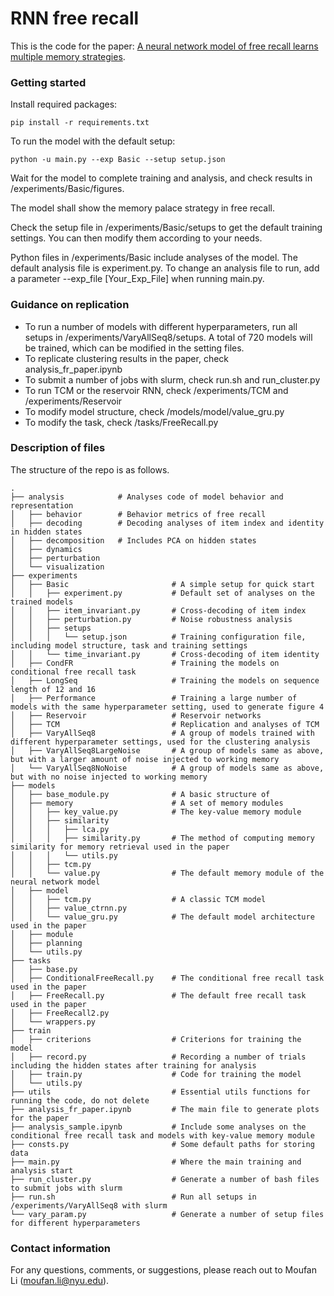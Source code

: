 # RNN free recall

This is the code for the paper: [A neural network model of free recall learns multiple memory strategies](https://www.biorxiv.org/content/10.1101/2025.09.25.678592v1.abstract).

### Getting started
Install required packages:
```
pip install -r requirements.txt
```

To run the model with the default setup:
```
python -u main.py --exp Basic --setup setup.json
```
Wait for the model to complete training and analysis, and check results in /experiments/Basic/figures.

The model shall show the memory palace strategy in free recall.

Check the setup file in /experiments/Basic/setups to get the default training settings. You can then modify them according to your needs.

Python files in /experiments/Basic include analyses of the model. The default analysis file is experiment.py. To change an analysis file to run, add a parameter --exp_file [Your_Exp_File] when running main.py.

### Guidance on replication
- To run a number of models with different hyperparameters, run all setups in /experiments/VaryAllSeq8/setups. A total of 720 models will be trained, which can be modified in the setting files.
- To replicate clustering results in the paper, check analysis_fr_paper.ipynb
- To submit a number of jobs with slurm, check run.sh and run_cluster.py
- To run TCM or the reservoir RNN, check /experiments/TCM and /experiments/Reservoir
- To modify model structure, check /models/model/value_gru.py
- To modify the task, check /tasks/FreeRecall.py

### Description of files
The structure of the repo is as follows.
```
.
├── analysis            # Analyses code of model behavior and representation
│   ├── behavior        # Behavior metrics of free recall
│   ├── decoding        # Decoding analyses of item index and identity in hidden states
│   ├── decomposition   # Includes PCA on hidden states
│   ├── dynamics
│   ├── perturbation
│   └── visualization
├── experiments
│   ├── Basic                       # A simple setup for quick start
│   │   ├── experiment.py           # Default set of analyses on the trained models
│   │   ├── item_invariant.py       # Cross-decoding of item index
│   │   ├── perturbation.py         # Noise robustness analysis
│   │   ├── setups
│   │   │   └── setup.json          # Training configuration file, including model structure, task and training settings
│   │   └── time_invariant.py       # Cross-decoding of item identity
│   ├── CondFR                      # Training the models on conditional free recall task
│   ├── LongSeq                     # Training the models on sequence length of 12 and 16
│   ├── Performance                 # Training a large number of models with the same hyperparameter setting, used to generate figure 4
│   ├── Reservoir                   # Reservoir networks
│   ├── TCM                         # Replication and analyses of TCM
│   ├── VaryAllSeq8                 # A group of models trained with different hyperparameter settings, used for the clustering analysis
│   ├── VaryAllSeq8LargeNoise       # A group of models same as above, but with a larger amount of noise injected to working memory
│   └── VaryAllSeq8NoNoise          # A group of models same as above, but with no noise injected to working memory
├── models
│   ├── base_module.py              # A basic structure of 
│   ├── memory                      # A set of memory modules
│   │   ├── key_value.py            # The key-value memory module
│   │   ├── similarity
│   │   │   ├── lca.py
│   │   │   ├── similarity.py       # The method of computing memory similarity for memory retrieval used in the paper
│   │   │   └── utils.py
│   │   ├── tcm.py
│   │   └── value.py                # The default memory module of the neural network model
│   ├── model
│   │   ├── tcm.py                  # A classic TCM model
│   │   ├── value_ctrnn.py
│   │   └── value_gru.py            # The default model architecture used in the paper
│   ├── module
│   ├── planning
│   └── utils.py
├── tasks
│   ├── base.py
│   ├── ConditionalFreeRecall.py    # The conditional free recall task used in the paper
│   ├── FreeRecall.py               # The default free recall task used in the paper
│   ├── FreeRecall2.py
│   └── wrappers.py
├── train
│   ├── criterions                  # Criterions for training the model
│   ├── record.py                   # Recording a number of trials including the hidden states after training for analysis
│   ├── train.py                    # Code for training the model
│   └── utils.py
├── utils                           # Essential utils functions for running the code, do not delete
├── analysis_fr_paper.ipynb         # The main file to generate plots for the paper
├── analysis_sample.ipynb           # Include some analyses on the conditional free recall task and models with key-value memory module
├── consts.py                       # Some default paths for storing data
├── main.py                         # Where the main training and analysis start
├── run_cluster.py                  # Generate a number of bash files to submit jobs with slurm
├── run.sh                          # Run all setups in /experiments/VaryAllSeq8 with slurm
└── vary_param.py                   # Generate a number of setup files for different hyperparameters
```


### Contact information
For any questions, comments, or suggestions, please reach out to Moufan Li (moufan.li@nyu.edu).
